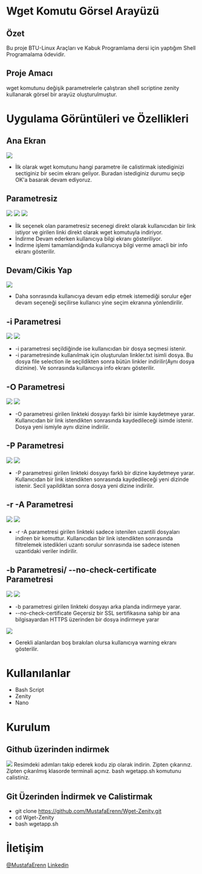 # Wget Komutu Görsel Arayüzü
## Özet
Bu proje  BTU-Linux Araçları ve Kabuk Programlama dersi için yaptığım Shell Programalama ödevidir.

## Proje Amacı
wget komutunu değişik parametrelerle çalıştıran shell scriptine zenity kullanarak görsel bir arayüz oluşturulmuştur.

# Uygulama Görüntüleri ve Özellikleri

## Ana Ekran
<img src="images/anaekran.png" >

- İlk olarak wget komutunu hangi parametre ile calistirmak istediginizi sectiginiz bir secim ekranı geliyor. Buradan istediginiz durumu seçip OK'a basarak devam ediyoruz.

## Parametresiz 
<img src="images/parametresiz.png" > <img src="images/indirme.png" > <img src="images/indirmebasarili.png" >

- İlk seçenek olan parametresiz secenegi direkt olarak kullanıcıdan bir link istiyor ve girilen linki direkt olarak wget komutuyla indiriyor.
- İndirme Devam ederken kullanıcıya bilgi ekranı gösteriliyor.
- İndirme işlemi tamamlandığında kullanıcıya bilgi verme amaçli bir info ekranı gösterilir.

## Devam/Cikis Yap
<img src="images/devam.png" >

- Daha sonrasında kullanıcıya devam edip etmek istemediği sorulur eğer devam seçeneği seçilirse kullanıcı yine seçim ekranına yönlendirilir.


## -i Parametresi
<img src="images/iparametresi.png" > <img src="images/linkler.png" >

- -i parametresi seçildiğinde ise kullanıcıdan bir dosya seçmesi istenir. 
- -i parametresinde kullanılmak için oluşturulan linkler.txt isimli dosya. Bu dosya file selection ile seçildikten sonra bütün linkler indirilir(Aynı dosya dizinine). Ve sonrasında kullanıcıya info ekranı gösterilir.

## -O Parametresi
<img src="images/oparametresi.png" > <img src="images/yeniisim.png" >

- -O parametresi girilen linkteki dosyayı farklı bir isimle kaydetmeye yarar. Kullanıcıdan bir link istendikten sonrasında kaydedileceği isimde istenir. Dosya yeni ismiyle aynı dizine indirilir.

## -P Parametresi
<img src="images/pparametre.png" > <img src="images/yenidizin.png" >

- -P parametresi girilen linkteki dosyayı farklı bir dizine kaydetmeye yarar. Kullanıcıdan bir link istendikten sonrasında kaydedileceği yeni dizinde istenir. Secil yapildiktan sonra dosya yeni dizine indirilir.

## -r -A Parametresi
<img src="images/raparametresi.png" > <img src="images/tur.png" >

- -r -A parametresi girilen linkteki sadece istenilen uzantili dosyaları indiren bir komuttur. Kullanıcıdan bir link istendikten sonrasında filtrelemek istedikleri uzantı sorulur sonrasında ise sadece istenen uzantidaki veriler indirilir.

## -b Parametresi/ --no-check-certificate Parametresi
<img src="images/bparametresi.png" > <img src="images/nocheck.png" >

- -b parametresi girilen linkteki dosyayı arka planda indirmeye yarar. 
- --no-check-certificate Geçersiz bir SSL sertifikasına sahip bir ana bilgisayardan HTTPS üzerinden bir dosya indirmeye yarar

<img src="images/basarisiz.png" >

- Gerekli alanlardan boş bırakılan olursa kullanıcıya warning ekranı gösterilir.

# Kullanılanlar
- Bash Script
- Zenity
- Nano

# Kurulum
## Github üzerinden indirmek
<img src="images/kurulum1.png">
Resimdeki adımları takip ederek kodu zip olarak indirin.
Zipten çıkarınız.
Zipten çıkarılmış klasorde terminali açınız.
bash wgetapp.sh komutunu calistiniz.

## Git Üzerinden İndirmek ve Calistirmak
- git clone https://github.com/MustafaErenn/Wget-Zenity.git
- cd Wget-Zenity
- bash wgetapp.sh


# İletişim
[@MustafaErenn](https://github.com/MustafaErenn) 
[Linkedin](https://www.linkedin.com/in/mustafa-eren-9214661b3/)
